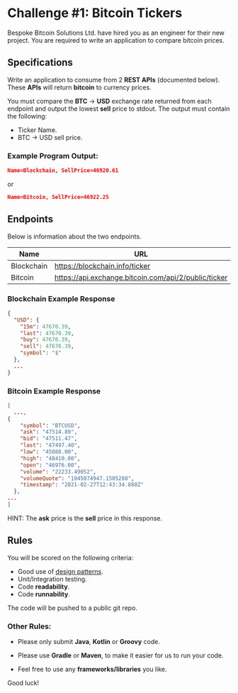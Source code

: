 # Challenge #1: Bitcoin Tickers

Bespoke Bitcoin Solutions Ltd. have hired you as an engineer for their new project. You are required to write an
application to compare bitcoin prices.

## Specifications

Write an application to consume from 2 **REST APIs** (documented below). 
These **APIs** will return **bitcoin** to currency prices.

You must compare the **BTC** -> **USD** exchange rate returned from each endpoint and output the lowest **sell** price to stdout.
The output must contain the following:

- Ticker Name.
- BTC -> USD sell price.

### Example Program Output:

```json
Name=Blockchain, SellPrice=46920.61
```

or

```json
Name=Bitcoin, SellPrice=46922.25
```


## Endpoints

Below is information about the two endpoints.

Name       | URL                                                  | 
-----------|------------------------------------------------------|
Blockchain | https://blockchain.info/ticker                       | 
Bitcoin    | https://api.exchange.bitcoin.com/api/2/public/ticker |

### Blockchain Example Response

```json
{
  "USD": {
    "15m": 47670.39,
    "last": 47670.39,
    "buy": 47670.39,
    "sell": 47670.39,
    "symbol": "$"
  },
  ...
}
```

### Bitcoin Example Response
```json
[
  ...,
{
    "symbol": "BTCUSD",
    "ask": "47514.89",
    "bid": "47511.47",
    "last": "47497.40",
    "low": "45080.00",
    "high": "48410.00",
    "open": "46976.00",
    "volume": "22233.49052",
    "volumeQuote": "1045074947.1505288",
    "timestamp": "2021-02-27T12:43:34.888Z"
  },
...
]
```

HINT: The **ask** price is the **sell** price in this response.

## Rules

You will be scored on the following criteria:

- Good use of [design patterns](https://sourcemaking.com/design_patterns).
- Unit/Integration testing.
- Code **readability**.
- Code **runnability**.

The code will be pushed to a public git repo. 

### Other Rules:

- Please only submit **Java**, **Kotlin** or **Groovy** code. 

- Please use **Gradle** or **Maven**, to make it easier for us to run your code.

- Feel free to use any **frameworks/libraries** you like.


Good luck!